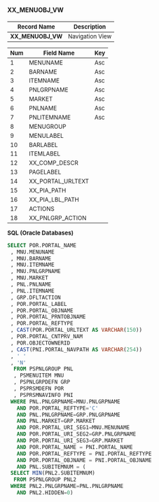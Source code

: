 <style scoped>
table {
  font-size: 13px;
}
</style>

#### **XX_MENUOBJ_VW** 
| Record Name         | Description        |  
| ------------------- | ------------------ | 
| **XX_MENUOBJ_VW**   | Navigation View    |

| Num | Field Name         | Key | 
| --- | ------------------ | --- | 
| 1   | MENUNAME           | Asc |
| 2   | BARNAME            | Asc | 
| 3   | ITEMNAME           | Asc |
| 4   | PNLGRPNAME         | Asc |
| 5   | MARKET             | Asc |
| 6   | PNLNAME            | Asc |
| 7   | PNLITEMNAME        | Asc |
| 8   | MENUGROUP          |     |
| 9   | MENULABEL          |     |
| 10  | BARLABEL           |     |
| 11  | ITEMLABEL          |     |
| 12  | XX_COMP_DESCR      |     |
| 13  | PAGELABEL          |     |
| 14  | XX_PORTAL_URLTEXT  |     |
| 15  | XX_PIA_PATH        |     |
| 16  | XX_PIA_LBL_PATH    |     |
| 17  | ACTIONS            |     |
| 18  | XX_PNLGRP_ACTION   |     |

 <font size="2">**SQL (Oracle Databases)**</font> 
 
``` SQL
SELECT POR.PORTAL_NAME   
 , MNU.MENUNAME   
 , MNU.BARNAME   
 , MNU.ITEMNAME   
 , MNU.PNLGRPNAME   
 , MNU.MARKET   
 , PNL.PNLNAME   
 , PNL.ITEMNAME   
 , GRP.DFLTACTION   
 , POR.PORTAL_LABEL   
 , POR.PORTAL_OBJNAME   
 , POR.PORTAL_PRNTOBJNAME   
 , POR.PORTAL_REFTYPE   
 , CAST(POR.PORTAL_URLTEXT AS VARCHAR(150))   
 , POR.PORTAL_CNTPRV_NAM   
 , POR.OBJECTOWNERID   
 , CAST(PNI.PORTAL_NAVPATH AS VARCHAR(254))   
 , ' '   
 , 'N'   
  FROM PSPNLGROUP PNL   
  , PSMENUITEM MNU   
  , PSPNLGRPDEFN GRP   
  , PSPRSMDEFN POR   
  , PSPRSMNAVINFO PNI   
 WHERE PNL.PNLGRPNAME=MNU.PNLGRPNAME   
   AND POR.PORTAL_REFTYPE='C'   
   AND PNL.PNLGRPNAME=GRP.PNLGRPNAME   
   AND PNL.MARKET=GRP.MARKET   
   AND POR.PORTAL_URI_SEG1=MNU.MENUNAME   
   AND POR.PORTAL_URI_SEG2=GRP.PNLGRPNAME   
   AND POR.PORTAL_URI_SEG3=GRP.MARKET   
   AND POR.PORTAL_NAME = PNI.PORTAL_NAME  
   AND POR.PORTAL_REFTYPE = PNI.PORTAL_REFTYPE   
   AND POR.PORTAL_OBJNAME = PNI.PORTAL_OBJNAME   
   AND PNL.SUBITEMNUM = (   
 SELECT MIN(PNL2.SUBITEMNUM)   
  FROM PSPNLGROUP PNL2   
 WHERE PNL2.PNLGRPNAME=PNL.PNLGRPNAME   
   AND PNL2.HIDDEN=0)
```
